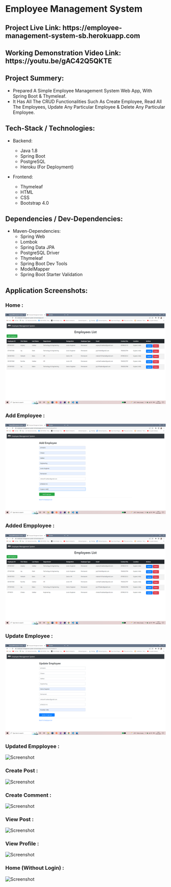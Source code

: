 # Employee Management System

<h2>Project Live Link: https://employee-management-system-sb.herokuapp.com</h2>

<h2>Working Demonstration Video Link: https://youtu.be/gAC42Q5QKTE</h2>

<h2>Project Summery:</h2>

- Prepared A Simple Employee Management System Web App, With Spring Boot & Thymeleaf.
- It Has All The CRUD Functionalities Such As Create Employee, Read All The Employees, Update Any Particular Employee & Delete Any Particular Employee.

<h2>Tech-Stack / Technologies:</h2>

- Backend:
  - Java 1.8
  - Spring Boot
  - PostgreSQL
  - Heroku (For Deployment)
  
- Frontend:
  - Thymeleaf
  - HTML
  - CSS
  - Bootstrap 4.0 

<h2>Dependencies / Dev-Dependencies:</h2>

- Maven-Dependencies:
  - Spring Web
  - Lombok
  - Spring Data JPA
  - PostgreSQL Driver
  - Thymeleaf
  - Spring Boot Dev Tools
  - ModelMapper
  - Spring Boot Starter Validation
  
<h2>Application Screenshots: </h2>

<h3>Home : </h3>

![Screenshot](/src/main/resources/images/home.PNG)

<h3>Add Employee : </h3>

![Screenshot](/src/main/resources/images/add-employee.PNG)

<h3>Added Empployee : </h3>

![Screenshot](/src/main/resources/images/added-employee.PNG)

<h3>Update Employee : </h3>

![Screenshot](/src/main/resources/images/update-employee.PNG)

<h3>Updated Empployee : </h3>

![Screenshot](/screenshots/updated-subreddit.PNG)

<h3>Create Post : </h3>

![Screenshot](/screenshots/create-post.PNG)

<h3>Create Comment : </h3>

![Screenshot](/screenshots/create-comment.PNG)

<h3>View Post : </h3>

![Screenshot](/screenshots/view-post.PNG)

<h3>View Profile : </h3>

![Screenshot](/screenshots/view-profile.PNG)

<h3>Home (Without Login) : </h3>

![Screenshot](/screenshots/home.PNG)
